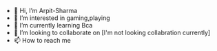 - 👋 Hi, I’m Arpit-Sharma
- 👀 I’m interested in gaming,playing
- 🌱 I’m currently learning Bca
- 💞️ I’m looking to collaborate on [I'm not looking collabration currently]
- 📫 How to reach me 

<!---
Arpit-Sharma777/Arpit-Sharma777 is a ✨ special ✨ repository because its `README.md` (this file) appears on your GitHub profile.
You can click the Preview link to take a look at your changes.
--->
